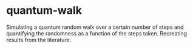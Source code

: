 # quantum-walk
Simulating a quantum random walk over a certain number of steps and quantifying the randomness as a function of the steps taken. Recreating results from the literature. 
